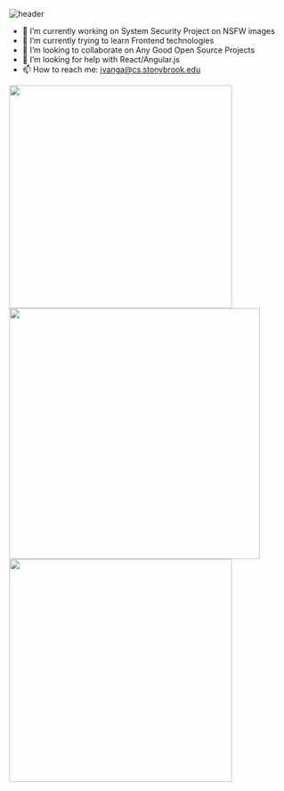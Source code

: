 ![header](https://capsule-render.vercel.app/api?type=waving&color=gradient&height=200&section=header&text=%F0%9F%91%8BHey%20there!%20I'm%20%20Jagadeesh&fontSize=57&reversal=true&&animation=fadeIn&descSize=26&descAlignY=62&section=header)

- 🔭 I’m currently working on System Security Project on NSFW images
- 🌱 I’m currently trying to learn Frontend technologies
- 👯 I’m looking to collaborate on Any Good Open Source Projects
- 🤔 I’m looking for help with React/Angular.js
- 📫 How to reach me: jvanga@cs.stonybrook.edu

<p float="left">
<img src="https://stats.quine.sh/jagadeesh-r1/github?theme=dark" width="400" />  
<img src="https://stats.quine.sh/jagadeesh-r1/topics-over-time?theme=dark" width="450" />
<img src="https://stats.quine.sh/jagadeesh-r1/languages-over-time?theme=dark" width="400" />
</p>




<!--
**jagadeesh-r1/jagadeesh-r1** is a ✨ _special_ ✨ repository because its `README.md` (this file) appears on your GitHub profile.

Here are some ideas to get you started:


-->
